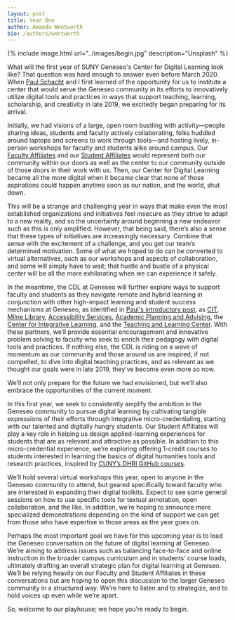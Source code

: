 ```yaml
---
layout: post
title: Year One
author: Amanda Wentworth
bio: /authors/wentworth
---
```


{% include image.html url="../images/begin.jpg" description="Unsplash" %}

What will the first year of SUNY Geneseo's Center for Digital Learning look like? That question was hard enough to answer even before March 2020. When [Paul Schacht](https://www.geneseo.edu/cdl/leadership) and I first learned of the opportunity for us to institute a center that would serve the Geneseo community in its efforts to innovatively utilize digital tools and practices in ways that support teaching, learning, scholarship, and creativity in late 2019, we excitedly began preparing for its arrival. 

Initially, we had visions of a large, open room bustling with activity—people sharing ideas, students and faculty actively collaborating, folks huddled around laptops and screens to work through tools—and hosting lively, in-person workshops for faculty and students alike around campus. Our [Faculty Affiliates]( https://www.geneseo.edu/cdl/faculty-affiliates) and our [Student Affiliates]( https://www.geneseo.edu/cdl/student-affiliates) would represent both our community within our doors as well as the center to our community outside of those doors in their work with us. Then, our Center for Digital Learning became all the more digital when it became clear that none of those aspirations could happen anytime soon as our nation, and the world, shut down.

This will be a strange and challenging year in ways that make even the most established organizations and initiatives feel insecure as they strive to adapt to a new reality, and so the uncertainty around beginning a new endeavor such as this is only amplified. However, that being said, there’s also a sense that these types of initiatives are increasingly necessary. Combine that sense with the excitement of a challenge, and you get our team’s determined motivation. Some of what we hoped to do can be converted to virtual alternatives, such as our workshops and aspects of collaboration, and some will simply have to wait; that hustle and bustle of a physical center will be all the more exhilarating when we can experience it safely.

In the meantime, the CDL at Geneseo will further explore ways to support faculty and students as they navigate remote and hybrid learning in conjunction with other high-impact learning and student success mechanisms at Geneseo, as identified in [Paul's introductory post](https://cdl-geneseo.github.io/2020/07/27/why/), as [CIT](https://www.geneseo.edu/cit), [Milne Library](https://library.geneseo.edu/), [Accessibility Services](https://www.geneseo.edu/accessibility-office), [Academic Planning and Advising](https://www.geneseo.edu/dean_office/dean-academic-planning-advising-dapa), the [Center for Integrative Learning](https://www.geneseo.edu/cil), and the [Teaching and Learning Center](https://www.geneseo.edu/tlc). With these partners, we’ll provide essential encouragement and innovative problem solving to faculty who seek to enrich their pedagogy with digital tools and practices. If nothing else, the CDL is riding on a wave of momentum as our community and those around us are inspired, if not compelled, to dive into digital teaching practices, and as relevant as we thought our goals were in late 2019, they’ve become even more so now. 

We’ll not only prepare for the future we had envisioned, but we’ll also embrace the opportunities of the current moment.

In this first year, we seek to consistently amplify the ambition in the Geneseo community to pursue digital learning by cultivating tangible expressions of their efforts through integrative micro-credentialing, starting with our talented and digitally hungry students. Our Student Affiliates will play a key role in helping us design applied-learning experiences for students that are as relevant and attractive as possible. In addition to this micro-credential experience, we’re exploring offering 1-credit courses to students interested in learning the basics of digital humanities tools and research practices, inspired by [CUNY’s DHRI GitHub courses]( https://github.com/DHRI-Curriculum). 

We’ll hold several virtual workshops this year, open to anyone in the Geneseo community to attend, but geared specifically toward faculty who are interested in expanding their digital toolkits. Expect to see some general sessions on how to use specific tools for textual annotation, open collaboration, and the like. In addition, we’re hoping to announce more specialized demonstrations depending on the kind of support we can get from those who have expertise in those areas as the year goes on.

Perhaps the most important goal we have for this upcoming year is to lead the Geneseo conversation on the future of digital learning at Geneseo. We’re aiming to address issues such as balancing face-to-face and online instruction in the broader campus curriculum and in students’ course loads, ultimately drafting an overall strategic plan for digital learning at Geneseo. We’ll be relying heavily on our Faculty and Student Affiliates in these conversations but are hoping to open this discussion to the larger Geneseo community in a structured way. We’re here to listen and to strategize, and to hold voices up even while we’re apart.

So, welcome to our playhouse; we hope you’re ready to begin.

